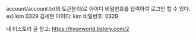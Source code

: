 account/account.txt의
토큰분리(로 아이디 비밀번호를 입력하여 로그인 할 수 있다.
ex) kim 0329 김세현
아이디: kim
비밀번호: 0329

내 티스토리 글 참고: https://hyunworld.tistory.com/2

